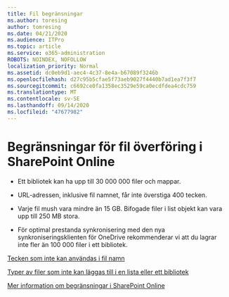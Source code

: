 ```yaml
---
title: Fil begränsningar
ms.author: toresing
author: tomresing
ms.date: 04/21/2020
ms.audience: ITPro
ms.topic: article
ms.service: o365-administration
ROBOTS: NOINDEX, NOFOLLOW
localization_priority: Normal
ms.assetid: dc0eb9d1-aec4-4c37-8e4a-b67089f3246b
ms.openlocfilehash: d27c95b5cfae5f73aeb9027f4440b7ad1ea7f3f7
ms.sourcegitcommit: c6692ce0fa1358ec3529e59ca0ecdfdea4cdc759
ms.translationtype: MT
ms.contentlocale: sv-SE
ms.lasthandoff: 09/14/2020
ms.locfileid: "47677982"
---
```

# <a name="file-upload-limits-in-sharepoint-online"></a>Begränsningar för fil överföring i SharePoint Online

- Ett bibliotek kan ha upp till 30 000 000 filer och mappar.
    
- URL-adressen, inklusive fil namnet, får inte överstiga 400 tecken.
    
- Varje fil mush vara mindre än 15 GB. Bifogade filer i list objekt kan vara upp till 250 MB stora.
    
- För optimal prestanda synkronisering med den nya synkroniseringsklienten för OneDrive rekommenderar vi att du lagrar inte fler än 100 000 filer i ett bibliotek. 
    
[Tecken som inte kan användas i fil namn](https://go.microsoft.com/fwlink/?linkid=866430)
  
[Typer av filer som inte kan läggas till i en lista eller ett bibliotek](https://go.microsoft.com/fwlink/?linkid=273757)
  
[Mer information om begränsningar i SharePoint Online](https://go.microsoft.com/fwlink/?linkid=271273)
  

